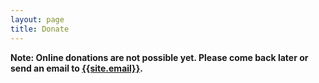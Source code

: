 ```yaml
---
layout: page
title: Donate
---
```


**Note: Online donations are not possible yet. Please come back later or send
  an email to [{{site.email}}](mailto:{{site.email}}).**
